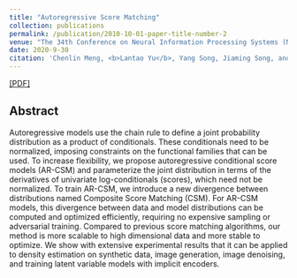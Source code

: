 ```yaml
---
title: "Autoregressive Score Matching"
collection: publications
permalink: /publication/2010-10-01-paper-title-number-2
venue: "The 34th Conference on Neural Information Processing Systems (NeurIPS 2020)"
date: 2020-9-30
citation: 'Chenlin Meng, <b>Lantao Yu</b>, Yang Song, Jiaming Song, and Stefano Ermon. <i>The 34th Conference on Neural Information Processing Systems</i>. <b>NeurIPS 2020</b>.'
---
```


[[PDF]](https://arxiv.org/pdf/2010.12810.pdf)

## Abstract
Autoregressive models use the chain rule to define a joint probability distribution as a product of conditionals. These conditionals need to be normalized, imposing constraints on the functional families that can be used. To increase flexibility, we propose autoregressive conditional score models (AR-CSM) and parameterize the joint distribution in terms of the derivatives of univariate log-conditionals (scores), which need not be normalized. To train AR-CSM, we introduce a new divergence between distributions named Composite Score Matching (CSM). For AR-CSM models, this divergence between data and model distributions can be computed and optimized efficiently, requiring no expensive sampling or adversarial training. Compared to previous score matching algorithms, our method is more scalable to high dimensional data and more stable to optimize. We show with extensive experimental results that it can be applied to density estimation on synthetic data, image generation, image denoising, and training latent variable models with implicit encoders.
